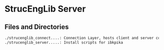 # StrucEngLib Server

## Files and Directories

``` sh
./strucenglib_connect....: Connection Layer, hosts client and server code
./strucenglib_server.....: Install scripts for ibkpika
```

